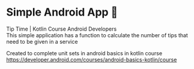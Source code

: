 # Simple Android App 📱
Tip Time | Kotlin Course Android Developers <br>
This simple application has a function to calculate the number of tips that need to be given in a service <br>

Created to complete unit sets in android basics in kotlin course <br>
https://developer.android.com/courses/android-basics-kotlin/course
